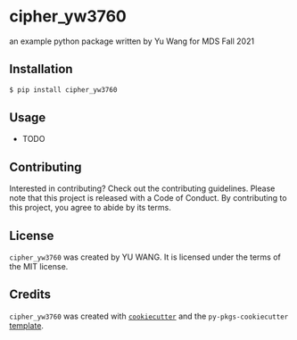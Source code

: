 # cipher_yw3760

an example python package written by Yu Wang for MDS Fall 2021

## Installation

```bash
$ pip install cipher_yw3760
```

## Usage

- TODO

## Contributing

Interested in contributing? Check out the contributing guidelines. Please note that this project is released with a Code of Conduct. By contributing to this project, you agree to abide by its terms.

## License

`cipher_yw3760` was created by YU WANG. It is licensed under the terms of the MIT license.

## Credits

`cipher_yw3760` was created with [`cookiecutter`](https://cookiecutter.readthedocs.io/en/latest/) and the `py-pkgs-cookiecutter` [template](https://github.com/py-pkgs/py-pkgs-cookiecutter).
